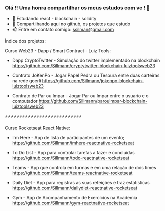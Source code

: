 ### Olá !! Uma honra compartilhar os meus estudos com vc ! 👋

- 🌱 Estudando react - blockchain - solidity
- 👯 Compartilhando aqui no github, os projetos que estudo
- 📫 Entre em contato comigo: ssilman@gmail.com

Índice dos projetos:

Curso Web23 - Dapp / Smart Contract - Luiz Tools:

- Dapp CryptoTwitter - Simulação do twitter implementado na blockchain
https://github.com/Sillmann/cryptytwitter-blockchain-luiztoolsweb23
 
- Contrato JoKenPo - Jogar Papel Pedra ou Tesoura entre duas carteiras na rede goerli
https://github.com/Sillmann/jokenpo-blockchain-luiztoolsweb23

- Contrato de Par ou Impar - Jogar Par ou Impar entre o usuario e o computador
https://github.com/Sillmann/parouimpar-blockchain-luiztoolsweb23

⚡⚡⚡⚡⚡⚡⚡⚡⚡⚡⚡⚡⚡⚡⚡⚡⚡⚡⚡⚡⚡⚡⚡⚡⚡⚡⚡

Curso Rocketseat React Native:
- I´m Here - App de lista de participantes de um evento;
https://github.com/Sillmann/imhere-reactnative-rocketseat

- To Do List - App para controlar tarefas a fazer e concluidas
https://github.com/Sillmann/todo-reactnative-rocketseat

- Teams - App que controla em turmas e em uma relação de dois times
https://github.com/Sillmann/teams-reactnative-rocketseat

- Daily Diet - App para registras as suas refeições e traz estatísticas
https://github.com/Sillmann/dailydiet-reactnative-rocketseat

- Gym - App de Acompanhamento de Exercícios na Academia
https://github.com/Sillmann/gym-reactnative-rocketseat


<!--
**Sillmann/sillmann** is a ✨ _special_ ✨ repository because its `README.md` (this file) appears on your GitHub profile.

Here are some ideas to get you started:

- 🔭 I’m currently working on ...
- 🌱 I’m currently learning ...
- 👯 I’m looking to collaborate on ...
- 🤔 I’m looking for help with ...
- 💬 Ask me about ...
- 📫 How to reach me: ...
- 😄 Pronouns: ...
- ⚡ Fun fact: ...
-->
